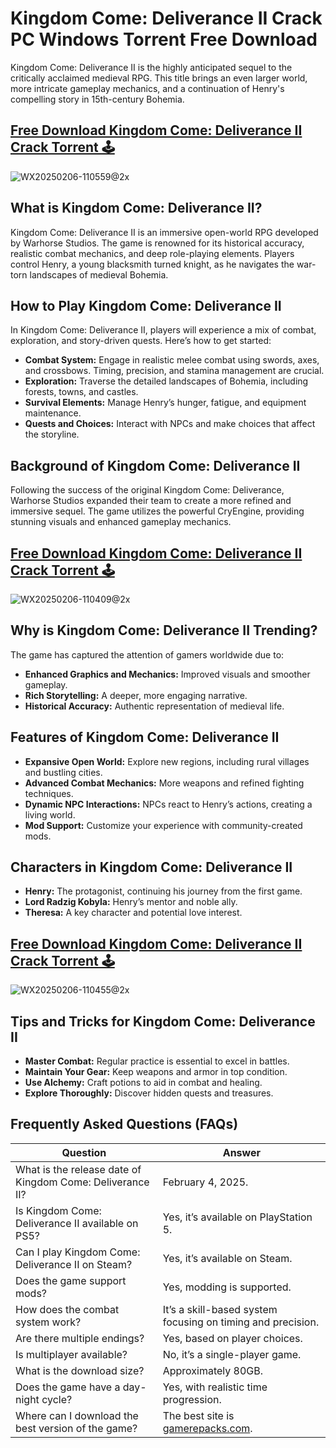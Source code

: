 # Kingdom Come: Deliverance II Crack PC Windows Torrent Free Download

Kingdom Come: Deliverance II is the highly anticipated sequel to the critically acclaimed medieval RPG. This title brings an even larger world, more intricate gameplay mechanics, and a continuation of Henry's compelling story in 15th-century Bohemia.

## [Free Download Kingdom Come: Deliverance II Crack Torrent 🕹️](https://www.gamerepacks.com/open-world/kingdom-come-deliverance-ii/)
![WX20250206-110559@2x](https://github.com/user-attachments/assets/de4c9139-6e51-447e-a80a-8404bec40a9c)

## What is Kingdom Come: Deliverance II?

Kingdom Come: Deliverance II is an immersive open-world RPG developed by Warhorse Studios. The game is renowned for its historical accuracy, realistic combat mechanics, and deep role-playing elements. Players control Henry, a young blacksmith turned knight, as he navigates the war-torn landscapes of medieval Bohemia.

## How to Play Kingdom Come: Deliverance II

In Kingdom Come: Deliverance II, players will experience a mix of combat, exploration, and story-driven quests. Here’s how to get started:

- **Combat System:** Engage in realistic melee combat using swords, axes, and crossbows. Timing, precision, and stamina management are crucial.
- **Exploration:** Traverse the detailed landscapes of Bohemia, including forests, towns, and castles.
- **Survival Elements:** Manage Henry’s hunger, fatigue, and equipment maintenance.
- **Quests and Choices:** Interact with NPCs and make choices that affect the storyline.

## Background of Kingdom Come: Deliverance II

Following the success of the original Kingdom Come: Deliverance, Warhorse Studios expanded their team to create a more refined and immersive sequel. The game utilizes the powerful CryEngine, providing stunning visuals and enhanced gameplay mechanics.

## [Free Download Kingdom Come: Deliverance II Crack Torrent 🕹️](https://www.gamerepacks.com/open-world/kingdom-come-deliverance-ii/)
![WX20250206-110409@2x](https://github.com/user-attachments/assets/30b901f9-829f-4c71-af8c-78e89d4f1dac)

## Why is Kingdom Come: Deliverance II Trending?

The game has captured the attention of gamers worldwide due to:

- **Enhanced Graphics and Mechanics:** Improved visuals and smoother gameplay.
- **Rich Storytelling:** A deeper, more engaging narrative.
- **Historical Accuracy:** Authentic representation of medieval life.

## Features of Kingdom Come: Deliverance II

- **Expansive Open World:** Explore new regions, including rural villages and bustling cities.
- **Advanced Combat Mechanics:** More weapons and refined fighting techniques.
- **Dynamic NPC Interactions:** NPCs react to Henry’s actions, creating a living world.
- **Mod Support:** Customize your experience with community-created mods.

## Characters in Kingdom Come: Deliverance II

- **Henry:** The protagonist, continuing his journey from the first game.
- **Lord Radzig Kobyla:** Henry’s mentor and noble ally.
- **Theresa:** A key character and potential love interest.

## [Free Download Kingdom Come: Deliverance II Crack Torrent 🕹️](https://www.gamerepacks.com/open-world/kingdom-come-deliverance-ii/)
![WX20250206-110455@2x](https://github.com/user-attachments/assets/67d1581a-cb43-4f95-ac6e-4cfdf8ee54ee)

## Tips and Tricks for Kingdom Come: Deliverance II

- **Master Combat:** Regular practice is essential to excel in battles.
- **Maintain Your Gear:** Keep weapons and armor in top condition.
- **Use Alchemy:** Craft potions to aid in combat and healing.
- **Explore Thoroughly:** Discover hidden quests and treasures.

## Frequently Asked Questions (FAQs)

| **Question** | **Answer** |
|--------------|------------|
| What is the release date of Kingdom Come: Deliverance II? | February 4, 2025. |
| Is Kingdom Come: Deliverance II available on PS5? | Yes, it’s available on PlayStation 5. |
| Can I play Kingdom Come: Deliverance II on Steam? | Yes, it’s available on Steam. |
| Does the game support mods? | Yes, modding is supported. |
| How does the combat system work? | It’s a skill-based system focusing on timing and precision. |
| Are there multiple endings? | Yes, based on player choices. |
| Is multiplayer available? | No, it’s a single-player game. |
| What is the download size? | Approximately 80GB. |
| Does the game have a day-night cycle? | Yes, with realistic time progression. |
| Where can I download the best version of the game? | The best site is [gamerepacks.com](https://gamerepacks.com). |

